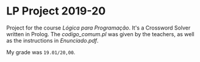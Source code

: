 # LP Project 2019-20
Project for the course *Lógica para Programação*. It's a Crossword Solver written in Prolog. The *codigo_comum.pl* was given by the teachers, as well as the instructions in *Enunciado.pdf*.

My grade was `19.01/20,00`.